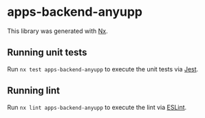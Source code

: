 # apps-backend-anyupp

This library was generated with [Nx](https://nx.dev).

## Running unit tests

Run `nx test apps-backend-anyupp` to execute the unit tests via [Jest](https://jestjs.io).

## Running lint

Run `nx lint apps-backend-anyupp` to execute the lint via [ESLint](https://eslint.org/).

